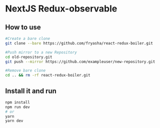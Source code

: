 # NextJS Redux-observable

## How to use

```bash
#Create a bare clone
git clone --bare https://github.com/fryasha/react-redux-boiler.git

#Push mirror to a new Repository
cd old-repository.git
git push --mirror https://github.com/exampleuser/new-repository.git

#Remove bare clone
cd .. && rm -rf react-redux-boiler.git
```

## Install it and run

```bash
npm install
npm run dev
# or
yarn
yarn dev
```
